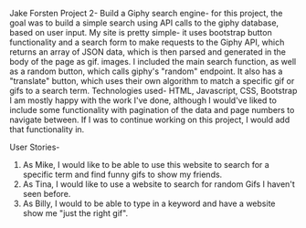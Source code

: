Jake Forsten
Project 2- Build a Giphy search engine- for this project, the goal was to build a simple search using API calls to the giphy database, based on user input.
My site is pretty simple- it uses bootstrap button functionality and a search form to make requests to the Giphy API, which returns an array of JSON data, which is then parsed and generated in the body of the page as gif. images. I included the main search function, as well as a random button, which calls giphy's "random" endpoint. It also has a "translate" button, which uses their own algorithm to match a specific gif or gifs to a search term.
Technologies used- HTML, Javascript, CSS, Bootstrap
I am mostly happy with the work I've done, although I would've liked to include some functionality with pagination of the data and page numbers to navigate between. If I was to continue working on this project, I would add that functionality in.

User Stories-
1. As Mike, I would like to be able to use this website to search for a specific term and find funny gifs to show my friends.
2. As Tina, I would like to use a website to search for random Gifs I haven't seen before.
3. As Billy, I would to be able to type in a keyword and have a website show me "just the right gif".